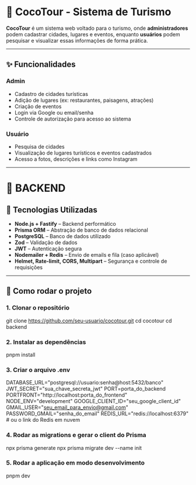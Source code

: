 # 🥥 CocoTour - Sistema de Turismo

**CocoTour** é um sistema web voltado para o turismo, onde **administradores** podem cadastrar cidades, lugares e eventos, enquanto **usuários** podem pesquisar e visualizar essas informações de forma prática.

---

## ✨ Funcionalidades

### Admin
- Cadastro de cidades turísticas
- Adição de lugares (ex: restaurantes, paisagens, atrações)
- Criação de eventos
- Login via Google ou email/senha
- Controle de autorização para acesso ao sistema

### Usuário
- Pesquisa de cidades
- Visualização de lugares turísticos e eventos cadastrados
- Acesso a fotos, descrições e links como Instagram

---

# 🚀 BACKEND

## 🧰 Tecnologias Utilizadas

- **Node.js + Fastify** – Backend performático
- **Prisma ORM** – Abstração de banco de dados relacional
- **PostgreSQL** – Banco de dados utilizado
- **Zod** – Validação de dados
- **JWT** – Autenticação segura
- **Nodemailer + Redis** – Envio de emails e fila (caso aplicável)
- **Helmet, Rate-limit, CORS, Multipart** – Segurança e controle de requisições

---

## 🚀 Como rodar o projeto

### 1. Clonar o repositório

git clone https://github.com/seu-usuario/cocotour.git
cd cocotour
cd backend

### 2. Instalar as dependências
pnpm install

### 3. Criar o arquivo .env 
DATABASE_URL="postgresql://usuario:senha@host:5432/banco"
JWT_SECRET="sua_chave_secreta_jwt"
PORT=porta_do_backend
PORTFRONT="http://localhost:porta_do_frontend"
NODE_ENV="development"
GOOGLE_CLIENT_ID="seu_google_client_id"
GMAIL_USER="seu_email_para_envio@gmail.com"
PASSWORD_GMAIL="senha_do_email"
REDIS_URL="redis://localhost:6379" # ou o link do Redis em nuvem


### 4.  Rodar as migrations e gerar o client do Prisma
npx prisma generate
npx prisma migrate dev --name init

### 5.  Rodar a aplicação em modo desenvolvimento
pnpm dev


